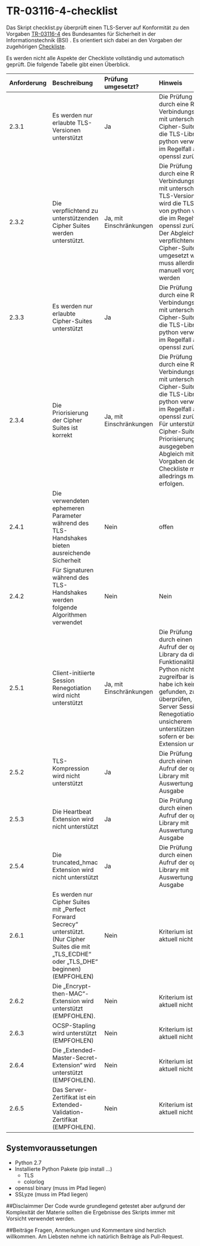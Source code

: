 # TR-03116-4-checklist
Das Skript checklist.py überprüft einen TLS-Server auf Konformität zu den Vorgaben [TR-03116-4](https://www.bsi.bund.de/SharedDocs/Downloads/DE/BSI/Publikationen/TechnischeRichtlinien/TR03116/BSI-TR-03116-4.pdf?__blob=publicationFile&v=2) des Bundesamtes für Sicherheit in der Informationstechnik (BSI) . Es orientiert sich dabei an den Vorgaben der zugehörigen [Checkliste](https://www.bsi.bund.de/SharedDocs/Downloads/DE/BSI/Publikationen/TechnischeRichtlinien/TR03116/TLS-Checkliste.pdf?__blob=publicationFile&v=2).

Es werden nicht alle Aspekte der Checkliste vollständig und automatisch geprüft. Die folgende Tabelle gibt einen Überblick.


| Anforderung | Beschreibung                                                                                                                                       | Prüfung umgesetzt?      | Hinweis                                                                                                                                                                                                                                                                                                                                         |
|:------------|:---------------------------------------------------------------------------------------------------------------------------------------------------|:------------------------|:------------------------------------------------------------------------------------------------------------------------------------------------------------------------------------------------------------------------------------------------------------------------------------------------------------------------------------------------|
| 2.3.1       | Es werden nur erlaubte TLS-Versionen unterstützt                                                                                                   | Ja                      | Die Prüfung erfolgt durch eine Reihe von Verbindungsversuchen mit unterschiedlichen Cipher-Suites. Es wird die TLS-Library von python verwendet, die im Regelfall auf openssl zurückfällt.                                                                                                                                                      |
| 2.3.2       | Die verpflichtend zu unterstützenden Cipher Suites werden unterstützt.                                                                             | Ja, mit Einschränkungen | Die Prüfung erfolgt durch eine Reihe von Verbindungsversuchen mit unterschiedlichen TLS-Versionen. Es wird die TLS-Library von python verwendet, die im Regelfall auf openssl zurückfällt. Der Abgleich, ob die verpflichtenden Cipher-Suites umgesetzt wurden, muss allerdings manuell vorgenommen werden                                      |
| 2.3.3       | Es werden nur erlaubte Cipher-Suites unterstützt                                                                                                   | Ja                      | Die Prüfung erfolgt durch eine Reihe von Verbindungsversuchen mit unterschiedlichen Cipher-Suites. Es wird die TLS-Library von python verwendet, die im Regelfall auf openssl zurückfällt.                                                                                                                                                      |
| 2.3.4       | Die Priorisierung der Cipher Suites ist korrekt                                                                                                    | Ja, mit Einschränkungen | Die Prüfung erfolgt durch eine Reihe von Verbindungsversuchen mit unterschiedlichen Cipher-Suites. Es wird die TLS-Library von python verwendet, die im Regelfall auf openssl zurückfällt. Für unterstützte Cipher-Suites wird die Priorisierung mit ausgegeben. Der Abgleich mit den Vorgaben der Checkliste muss alledrings manuell erfolgen. |
| 2.4.1       | Die verwendeten ephemeren Parameter während des TLS-Handshakes bieten ausreichende Sicherheit                                                      | Nein                    | offen                                                                                                                                                                                                                                                                                                                                           |
| 2.4.2       | Für Signaturen während des TLS-Handshakes werden folgende Algorithmen verwendet                                                                    | Nein                    | Nein                      | Die Checkliste sieht für diesen Punkt explizit eine Prüfung der Konfigurationsdatei vor                                                                                                                                                                                                                             |
| 2.5.1       | Client-initiierte Session Renegotiation wird nicht unterstützt                                                                                     | Ja, mit Einschränkungen | Die Prüfung erfolgt durch einen direkten Aufruf der openssl Library da diese Funktionalität in Python nicht zugreifbar ist. Leider habe ich keinen Weg gefunden, zu überprüfen, ob ein Server Session-Renegotiation auch auf unsicherem Wege unterstützen würde sofern er bereits die Extension unterstützt                                     |
| 2.5.2       | TLS-Kompression wird nicht unterstützt                                                                                                             | Ja                      | Die Prüfung erfolgt durch einen direkten Aufruf der openssl Library mit Auswertung der Ausgabe                                                                                                                                                                                                                                                  |
| 2.5.3       | Die Heartbeat Extension wird nicht unterstützt                                                                                                     | Ja                      | Die Prüfung erfolgt durch einen direkten Aufruf der openssl Library mit Auswertung der Ausgabe                                                                                                                                                                                                                                                  |
| 2.5.4       | Die truncated_hmac Extension wird nicht unterstützt                                                                                                | Ja                      | Die Prüfung erfolgt durch einen direkten Aufruf der openssl Library mit Auswertung der Ausgabe                                                                                                                                                                                                                                                  |
| 2.6.1       | Es werden nur Cipher Suites mit „Perfect Forward Secrecy“ unterstützt. (Nur Cipher Suites die mit „TLS_ECDHE“ oder „TLS_DHE“ beginnen) (EMPFOHLEN) | Nein                    | Kriterium ist optional, aktuell nicht umgesetzt                                                                                                                                                                                                                                                                                                 |
| 2.6.2       | Die „Encrypt-then-MAC“-Extension wird unterstützt (EMPFOHLEN).                                                                                     | Nein                    | Kriterium ist optional, aktuell nicht umgesetzt                                                                                                                                                                                                                                                                                                 |
| 2.6.3       | OCSP-Stapling wird unterstützt (EMPFOHLEN)                                                                                                         | Nein                    | Kriterium ist optional, aktuell nicht umgesetzt                                                                                                                                                                                                                                                                                                 |
| 2.6.4       | Die „Extended-Master-Secret-Extension“ wird unterstützt (EMPFOHLEN).                                                                               | Nein                    | Kriterium ist optional, aktuell nicht umgesetzt                                                                                                                                                                                                                                                                                                 |
| 2.6.5       | Das Server-Zertifikat ist ein Extended-Validation-Zertifikat (EMPFOHLEN).                                                                          | Nein                    | Kriterium ist optional, aktuell nicht umgesetzt                                                                                                                                                                                                                                                                                                 |


## Systemvoraussetungen
* Python 2.7
* Installierte Python Pakete (pip install ...)
  * TLS
  * colorlog
* openssl binary (muss im Pfad liegen)
* SSLyze (muss im Pfad liegen)

##Disclaimmer
Der Code wurde grundlegend getestet aber aufgrund der Komplexität der Materie sollten die Ergebnisse des Skripts immer mit Vorsicht verwendet werden.

##Beiträge
Fragen, Anmerkungen und Kommentare sind herzlich willkommen. Am Liebsten nehme ich natürlich Beiträge als Pull-Request.
